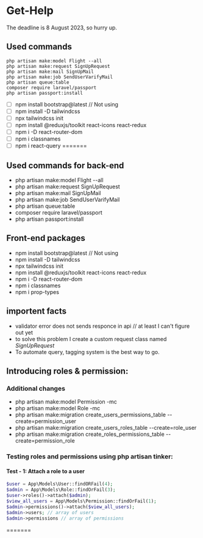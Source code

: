 # Get-Help
The deadline is 8 August 2023, so hurry up.

## Used commands
```
php artisan make:model Flight --all
php artisan make:request SignUpRequest
php artisan make:mail SignUpMail
php artisan make:job SendUserVarifyMail
php artisan queue:table
composer require laravel/passport
php artisan passport:install
```

- [ ] npm install bootstrap@latest // Not using
- [ ] npm install -D tailwindcss
- [ ] npx tailwindcss init
- [ ] npm install @reduxjs/toolkit react-icons react-redux
- [ ] npm i -D react-router-dom
- [ ] npm i classnames
- [ ] npm i react-query
=======
## Used commands for back-end
- php artisan make:model Flight --all
- php artisan make:request SignUpRequest
- php artisan make:mail SignUpMail
- php artisan make:job SendUserVarifyMail
- php artisan queue:table
- composer require laravel/passport
- php artisan passport:install
  
## Front-end packages
-  npm install bootstrap@latest // Not using
-  npm install -D tailwindcss
-  npx tailwindcss init
-  npm install @reduxjs/toolkit react-icons react-redux
-  npm i -D react-router-dom
-  npm i classnames
-  npm i prop-types

## importent facts
- validator error does not sends responce in api // at least I can't figure out yet
- to solve this problem I create a custom request class named *SignUpRequest*
- To automate query, tagging system is the best way to go.

## Introducing roles & permission:
### Additional changes
- php artisan make:model Permission -mc
- php artisan make:model Role -mc
- php artisan make:migration create_users_permissions_table --create=permission_user
- php artisan make:migration create_users_roles_table --create=role_user
- php artisan make:migration create_roles_permissions_table --create=permission_role

### Testing roles and permissions using php artisan tinker:
#### Test - 1: Attach a role to a user
```php
$user = App\Models\User::findORFail(4);
$admin = App\Models\Role::findOrFail(3);
$user->roles()->attach($admin);
$view_all_users = App\Models\Permission::findOrFail(1);
$admin->permissions()->attach($view_all_users);
$admin->users; // array of users
$admin->permissions // array of permissions
```
=======
